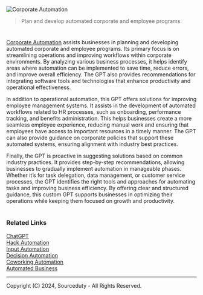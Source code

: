 ![Corporate Automation](https://github.com/user-attachments/assets/141a55dc-b6d6-4dd8-b934-22418aadb1a6)

> Plan and develop automated corporate and employee programs.

#

[Corporate Automation](https://chatgpt.com/g/g-s2XCl1Nr3-corporate-automation) assists businesses in planning and developing automated corporate and employee programs. Its primary focus is on streamlining operations and improving workflows within corporate environments. By analyzing various business processes, it helps identify areas where automation can be implemented to save time, reduce errors, and improve overall efficiency. The GPT also provides recommendations for integrating software tools and technologies that enhance productivity and operational effectiveness.

In addition to operational automation, this GPT offers solutions for improving employee management systems. It assists in the development of automated workflows related to HR processes, such as onboarding, performance tracking, and benefits administration. This helps businesses create a more seamless employee experience, reducing manual work and ensuring that employees have access to important resources in a timely manner. The GPT can also provide guidance on corporate policies that support these automated systems, ensuring alignment with industry best practices.

Finally, the GPT is proactive in suggesting solutions based on common industry practices. It provides step-by-step recommendations, allowing businesses to gradually implement automation in manageable phases. Whether it’s for task delegation, data management, or customer service processes, the GPT identifies the right tools and approaches for automating tasks and improving business efficiency. By offering clear and structured guidance, this custom GPT supports businesses in optimizing their operations while keeping them focused on growth and productivity.

#
### Related Links

[ChatGPT](https://github.com/sourceduty/ChatGPT)
<br>
[Hack Automation](https://github.com/sourceduty/Hack_Automation)
<br>
[Input Automation](https://github.com/sourceduty/Input_Automation)
<br>
[Decision Automation](https://github.com/sourceduty/Decision_Automation)
<br>
[Coworking Automation](https://github.com/sourceduty/Coworking_Automation)
<br>
[Automated Business](https://github.com/sourceduty/Automated_Business)

***
Copyright (C) 2024, Sourceduty - All Rights Reserved.

